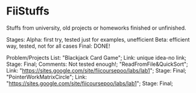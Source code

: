 # FiiStuffs
Stuffs from university, old projects or homeworks finished or unfinished.

Stages: Alpha: first try, tested just for examples, unefficient Beta: efficient way, tested, not for all cases Final: DONE!

Problem/Projects List: 
"Blackjack Card Game"; Link: unique idea-no link; Stage: Final; Comments: Not tested enough!;
"ReadFromFile&QuickSort"; Link: "https://sites.google.com/site/fiicoursepoo/labs/lab1"; Stage: Final; 
"PointerWorkMatrixCircle"; Link: "https://sites.google.com/site/fiicoursepoo/labs/lab1"; Stage: Final;
